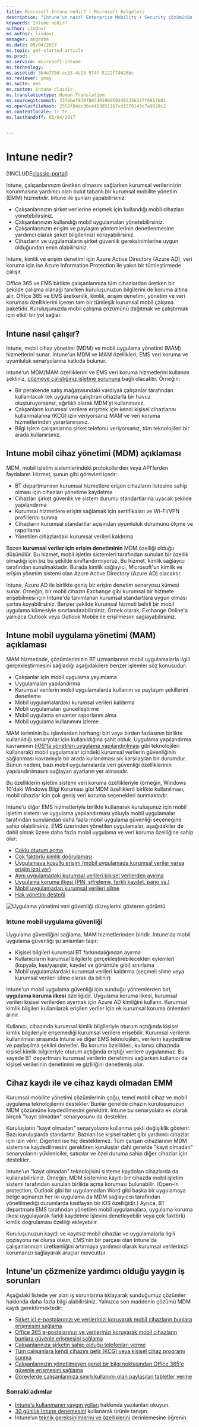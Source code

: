 ```yaml
---
title: Microsoft Intune nedir? | Microsoft Belgeleri
description: "Intune’un nasıl Enterprise Mobility + Security çözümünün mobil cihaz yönetim bileşeni olduğu ve şirket verilerinizi korumanıza nasıl yardım ettiği hakkında bilgi edinin."
keywords: Intune nedir?
author: Lindavr
ms.author: lindavr
manager: angrobe
ms.date: 05/04/2017
ms.topic: get-started-article
ms.prod: 
ms.service: microsoft-intune
ms.technology: 
ms.assetid: 3b4e778d-ac13-4c23-974f-5122f74626bc
ms.reviewer: pmay
ms.suite: ems
ms.custom: intune-classic
ms.translationtype: Human Translation
ms.sourcegitcommit: 33febef8787887401960592d95356347f6917681
ms.openlocfilehash: 2552f84dc38c4453851167cd1570143c7a9820c2
ms.contentlocale: tr-tr
ms.lasthandoff: 05/04/2017


---
```


# <a name="what-is-intune"></a>Intune nedir?

[!INCLUDE[classic-portal](../includes/classic-portal.md)]

Intune, çalışanlarınızın üretken olmasını sağlarken kurumsal verilerinizin korunmasına yardımcı olan bulut tabanlı bir kurumsal mobilite yönetim (EMM) hizmetidir. Intune ile şunları yapabilirsiniz:
* Çalışanlarınızın şirket verilerine erişmek için kullandığı mobil cihazları yönetebilirsiniz.
* Çalışanlarınızın kullandığı mobil uygulamaları yönetebilirsiniz.
* Çalışanlarınızın erişim ve paylaşım yöntemlerinin denetlenmesine yardımcı olarak şirket bilgilerinizi koruyabilirsiniz.
* Cihazların ve uygulamaların şirket güvenlik gereksinimlerine uygun olduğundan emin olabilirsiniz.

Intune, kimlik ve erişim denetimi için Azure Active Directory (Azure AD), veri koruma için ise Azure Information Protection ile yakın bir tümleştirmede çalışır.

Office 365 ve EMS birlikte çalışanlarınıza tüm cihazlardan üretken bir şekilde çalışma olanağı tanırken kuruluşunuzun bilgilerini de koruma altına alır. Office 365 ve EMS üretkenlik, kimlik, erişim denetimi, yönetim ve veri koruması özelliklerini içeren tam bir tümleşik kurumsal mobil çalışma paketidir. Kuruluşunuzda mobil çalışma çözümünü dağıtmak ve çalıştırmak için etkili bir yol sağlar.

## <a name="how-does-intune-work"></a>Intune nasıl çalışır?
Intune, mobil cihaz yönetimi (MDM) ve mobil uygulama yönetimi (MAM) hizmetlerini sunar. Intune'un MDM ve MAM özellikleri, EMS veri koruma ve uyumluluk senaryolarına katkıda bulunur.  

Intune'un MDM/MAM özelliklerini ve EMS veri koruma hizmetlerini kullanım şekliniz, [çözmeye çalıştığınız işletme sorununa](#common-business-problems-that-intune-helps-solve) bağlı olacaktır. Örneğin:
* Bir perakende satış mağazasındaki vardiyalı çalışanlar tarafından kullanılacak tek uygulama çalıştıran cihazlarla bir havuz oluşturuyorsanız, ağırlıklı olarak MDM'yi kullanırsınız.
* Çalışanların kurumsal verilere erişmek için kendi kişisel cihazlarını kullanmalarına (KCG) izin veriyorsanız MAM ve veri koruma hizmetlerinden yararlanırsınız.  
* Bilgi işlem çalışanlarına şirket telefonu veriyorsanız, tüm teknolojileri bir arada kullanırsınız.

## <a name="intune-mobile-device-management-mdm-explained"></a>Intune mobil cihaz yönetimi (MDM) açıklaması
MDM, mobil işletim sistemlerindeki protokollerden veya API'lerden faydalanır. Hizmet, şunun gibi görevleri içerir:
* BT departmanının kurumsal hizmetlere erişen cihazların listesine sahip olması için cihazları yönetime kaydetme
* Cihazları şirket güvenlik ve sistem durumu standartlarına uyacak şekilde yapılandırma
* Kurumsal hizmetlere erişim sağlamak için sertifikaları ve Wi-Fi/VPN profillerini sunma
* Cihazların kurumsal standartlar açısından uyumluluk durumunu ölçme ve raporlama
* Yönetilen cihazlardaki kurumsal verileri kaldırma  

Bazen **kurumsal veriler için erişim denetiminin** MDM özelliği olduğu düşünülür. Bu hizmet, mobil işletim sistemleri tarafından sunulan bir özellik olmadığı için biz bu şekilde sınıflandırmıyoruz. Bu hizmet, kimlik sağlayıcı tarafından sunulmaktadır. Burada kimlik sağlayıcı, Microsoft'un kimlik ve erişim yönetim sistemi olan Azure Active Directory (Azure AD) olacaktır.  

Intune, Azure AD ile birlikte geniş bir erişim denetim senaryosu kümesi sunar. Örneğin, bir mobil cihazın Exchange gibi kurumsal bir hizmete erişebilmesi için Intune'da tanımlanan kurumsal standartlara uygun olması şartını koyabilirsiniz. Benzer şekilde kurumsal hizmeti belirli bir mobil uygulama kümesiyle sınırlandırabilirsiniz. Örnek olarak, Exchange Online'a yalnızca Outlook veya Outlook Mobile ile erişilmesini sağlayabilirsiniz.

## <a name="intune-mobile-app-management-mam-explained"></a>Intune mobil uygulama yönetimi (MAM) açıklaması
MAM hizmetinde, çözümlerimizin BT uzmanlarının mobil uygulamalarla ilgili gerçekleştirmesini sağladığı aşağıdakilere benzer işlemler söz konusudur:
* Çalışanlar için mobil uygulama yayımlama
* Uygulamaları yapılandırma
* Kurumsal verilerin mobil uygulamalarda kullanım ve paylaşım şekillerini denetleme
* Mobil uygulamalardaki kurumsal verileri kaldırma   
* Mobil uygulamaları güncelleştirme
* Mobil uygulama envanter raporlarını alma
* Mobil uygulama kullanımını izleme

MAM teriminin bu işlevlerden herhangi biri veya birden fazlasının birlikte kullanıldığı senaryolar için kullanıldığına şahit olduk. Uygulama yapılandırma kavramının ([iOS'ta yönetilen uygulama yapılandırılması](https://developer.apple.com/library/content/samplecode/sc2279/Introduction/Intro.html) gibi teknolojileri kullanarak) mobil uygulamalar içindeki kurumsal verilerin güvenliğinin sağlanması kavramıyla bir arada kullanılması sık karşılaşılan bir durumdur. Bunun nedeni, bazı mobil uygulamalarda veri güvenliği özelliklerinin yapılandırılmasını sağlayan ayarların yer almasıdır.

Bu özelliklerin işletim sistemi veri koruma özellikleriyle (örneğin, Windows 10'daki Windows Bilgi Koruması gibi MDM özellikleri) birlikte kullanılması, mobil cihazlar için çok geniş veri koruma seçenekleri sunmaktadır.

Intune'u diğer EMS hizmetleriyle birlikte kullanarak kuruluşunuz için mobil işletim sistemi ve uygulama yapılandırması yoluyla mobil uygulamalar tarafından sunulandan daha fazla mobil uygulama güvenliği seçeneğine sahip olabilirsiniz. EMS üzerinden yönetilen uygulamalar, aşağıdakiler de dahil olmak üzere daha fazla mobil uygulama ve veri koruma özelliğine sahip olur:

* [Çoklu oturum açma](https://docs.microsoft.com/azure/active-directory/active-directory-appssoaccess-whatis)  
*    [Çok faktörlü kimlik doğrulaması](https://docs.microsoft.com/multi-factor-authentication/multi-factor-authentication)
* [Uygulamaya koşullu erişim (mobil uygulamada kurumsal veriler varsa erişim izni ver)](https://docs.microsoft.com/intune/deploy-use/allow-policy-managed-apps-access-to-o365)
* [Aynı uygulamadaki kurumsal verileri kişisel verilerden ayırma](https://docs.microsoft.com/intune/deploy-use/protect-app-data-using-mobile-app-management-policies-with-microsoft-intune)
* [Uygulama koruma ilkesi (PIN, şifreleme, farklı kaydet, pano vs.)](https://docs.microsoft.com/intune/deploy-use/protect-app-data-using-mobile-app-management-policies-with-microsoft-intune)
* [Mobil uygulamadan kurumsal verileri silme](https://docs.microsoft.com/intune/deploy-use/protect-app-data-using-mobile-app-management-policies-with-microsoft-intune)
* [Hak yönetim desteği](https://docs.microsoft.com/information-protection/understand-explore/what-is-azure-rms)

![Uygulama yönetimi veri güvenliği düzeylerini gösteren görüntü](./media/managing-mobile-apps.png)

### <a name="intune-mobile-app-security"></a>Intune mobil uygulama güvenliği
Uygulama güvenliğini sağlama, MAM hizmetlerinden biridir. Intune'da mobil uygulama güvenliği şu anlamları taşır:
* Kişisel bilgileri kurumsal BT farkındalığından ayırma
* Kullanıcıların kurumsal bilgilerle gerçekleştirebilecekleri eylemleri (kopyala, kes/yapıştır, kaydet ve görüntüle gibi) sınırlama
* Mobil uygulamalardaki kurumsal verileri kaldırma (seçmeli silme veya kurumsal verileri silme olarak da bilinir)

Intune'un mobil uygulama güvenliği için sunduğu yöntemlerden biri, **uygulama koruma ilkesi** özelliğidir. Uygulama koruma ilkesi, kurumsal verileri kişisel verilerden ayırmak için Azure AD kimliğini kullanır. Kurumsal kimlik bilgileri kullanılarak erişilen veriler için ek kurumsal koruma önlemleri alınır.

Kullanıcı, cihazında kurumsal kimlik bilgileriyle oturum açtığında kişisel kimlik bilgileriyle erişemediği kurumsal verilere erişebilir. Kurumsal verilerin kullanılması sırasında Intune ve diğer EMS teknolojileri, verilerin kaydedilme ve paylaşılma şeklini denetler. Bu koruma özellikleri, kullanıcı cihazında kişisel kimlik bilgileriyle oturum açtığında eriştiği verilere uygulanmaz. Bu sayede BT departmanı kurumsal verilerin denetimini sağlarken kullanıcı da kişisel verilerinin denetimini ve gizliliğini denetlemiş olur.

## <a name="emm-with-and-without-device-enrollment"></a>Cihaz kaydı ile ve cihaz kaydı olmadan EMM
Kurumsal mobilite yönetimi çözümlerinin çoğu, temel mobil cihaz ve mobil uygulama teknolojilerini destekler. Bunlar genelde cihazın kuruluşunuzun MDM çözümüne kaydedilmesini gerektirir. Intune bu senaryolara ek olarak birçok "kayıt olmadan" senaryosunu da destekler.  

Kuruluşların "kayıt olmadan" senaryolarını kullanma şekli değişiklik gösterir. Bazı kuruluşlarda standarttır. Bazıları ise kişisel tablet gibi yardımcı cihazlar için izin verir. Diğerleri ise hiç desteklemez. Tüm çalışan cihazlarının MDM sistemine kaydedilmesini gerektiren kuruluşlar dahi genelde "kayıt olmadan" senaryolarını yükleniciler, satıcılar ve özel duruma sahip diğer cihazlar için destekler.

Intune'un "kayıt olmadan" teknolojisini sisteme kaydolan cihazlarda da kullanabilirsiniz. Örneğin, MDM sistemine kayıtlı bir cihazda mobil işletim sistemi tarafından sunulan birlikte açma koruması bulunabilir. (Open-in protection, Outlook gibi bir uygulamadan Word gibi başka bir uygulamaya belge açmanızı her iki uygulama da MDM sağlayıcısı tarafından yönetilmediği durumlarda kısıtlayan bir iOS özelliğidir.) Ayrıca, BT departmanı EMS tarafından yönetilen mobil uygulamalara, uygulama koruma ilkesi uygulayarak farklı kaydetme işlevini denetleyebilir veya çok faktörlü kimlik doğrulaması özelliği ekleyebilir.

Kuruluşunuzun kayıtlı ve kayıtsız mobil cihazlar ve uygulamalarla ilgili pozisyonu ne olursa olsun, EMS'nin bir parçası olan Intune'da çalışanlarınızın üretkenliğini artırmaya yardımcı olarak kurumsal verilerinizi korumanızı sağlayarak araçlar mevcuttur.

## <a name="common-business-problems-that-intune-helps-solve"></a>Intune'un çözmenize yardımcı olduğu yaygın iş sorunları
Aşağıdaki listede yer alan iş sorunlarına tıklayarak sunduğumuz çözümler hakkında daha fazla bilgi alabilirsiniz. Yalnızca son maddenin çözümü MDM kaydı gerektirmektedir:

* [Şirket içi e-postalarınızı ve verilerinizi koruyarak mobil cihazların bunlara erişmesini sağlama](common-ways-to-use-intune.md#protecting-your-on-premises-email-and-data-so-it-can-be-safely-accessed-by-mobile-devices)
* [Office 365 e-postalarınızı ve verilerinizi koruyarak mobil cihazların bunlara güvenle erişmesini sağlama](common-ways-to-use-intune.md#protecting-your-office-365-email-and-data-so-it-can-be-safely-accessed-by-mobile-devices)
* [Çalışanlarınıza şirketin sahip olduğu telefonları verme](common-ways-to-use-intune.md#issue-corporate-owned-phones-to-your-information-workers)
* [Tüm çalışanlara kendi cihazını getir (KCG) veya kişisel cihaz programı sunma](common-ways-to-use-intune.md#offer-a-bring-your-own-device-program-to-all-employees)
* [Çalışanlarınızın yönetilmeyen genel bir bilgi noktasından Office 365'e güvenle erişmesini sağlama](common-ways-to-use-intune.md#enable-your-employees-to-securely-access-office-365-from-an-unmanaged-public-kiosk)
* [Görevlerde çalışanlarınıza sınırlı kullanımı olan paylaşılan tabletler verme](common-ways-to-use-intune.md#issue-limited-use-shared-tablets-to-your-task-workers)

### <a name="next-steps"></a>Sonraki adımlar
* [Intune’u kullanmanın yaygın yolları](common-ways-to-use-intune.md) hakkında yazılanları okuyun.
* [30 günlük Intune denemesini](get-started-with-a-30-day-trial-of-microsoft-intune.md) kullanarak ürünle tanışın.
* Intune’un [teknik gereksinimlerini ve özelliklerini](/intune/get-started/what-to-know-before-you-start-microsoft-intune) derinlemesine öğrenin.

